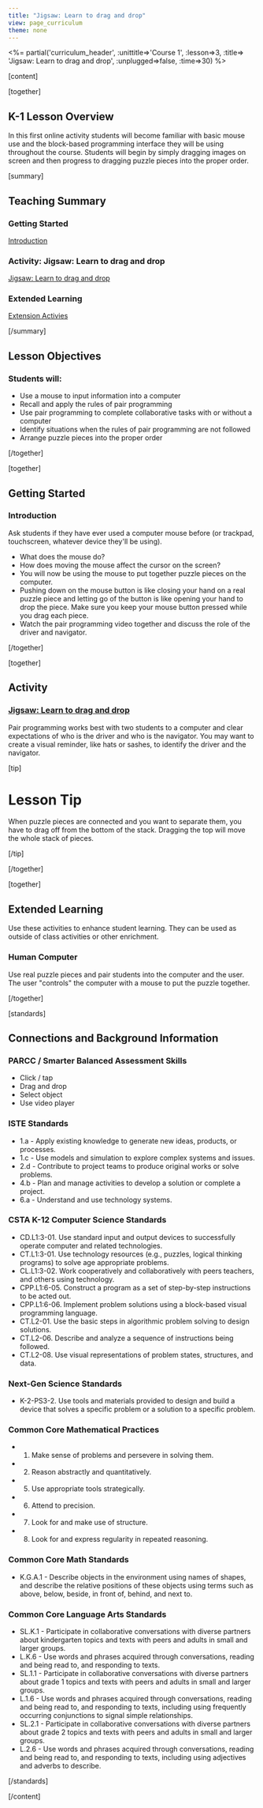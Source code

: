 ```yaml
---
title: "Jigsaw: Learn to drag and drop"
view: page_curriculum
theme: none
---
```


<%= partial('curriculum_header', :unittitle=>'Course 1', :lesson=>3, :title=> 'Jigsaw: Learn to drag and drop', :unplugged=>false, :time=>30) %>

[content]

[together]

## K-1 Lesson Overview 
In this first online activity students will become familiar with basic mouse use and the block-based programming interface they will be using throughout the course. Students will begin by simply dragging images on screen and then progress to dragging puzzle pieces into the proper order.

[summary]

## Teaching Summary
### **Getting Started**

[Introduction](#GetStarted) <br/>

### **Activity: Jigsaw: Learn to drag and drop**

[Jigsaw: Learn to drag and drop](#Activity)

### **Extended Learning**

[Extension Activies](#Extended)

[/summary]

## Lesson Objectives 
### Students will:
- Use a mouse to input information into a computer
- Recall and apply the rules of pair programming
- Use pair programming to complete collaborative tasks with or without a computer
- Identify situations when the rules of pair programming are not followed
- Arrange puzzle pieces into the proper order

[/together]

[together]

## Getting Started

### <a name="GetStarted"></a>Introduction
Ask students if they have ever used a computer mouse before (or trackpad, touchscreen, whatever device they'll be using).

- What does the mouse do?
- How does moving the mouse affect the cursor on the screen?
- You will now be using the mouse to put together puzzle pieces on the computer.
- Pushing down on the mouse button is like closing your hand on a real puzzle piece and letting go of the button is like opening your hand to drop the piece. Make sure you keep your mouse button pressed while you drag each piece.
- Watch the pair programming video together and discuss the role of the driver and navigator.

[/together]

[together]

## Activity
### <a name="Activity"></a>[Jigsaw: Learn to drag and drop](http://learn.code.org/s/course1/stage/3/puzzle/1)

Pair programming works best with two students to a computer and clear expectations of who is the driver and who is the navigator. You may want to create a visual reminder, like hats or sashes, to identify the driver and the navigator.

[tip]

# Lesson Tip
When puzzle pieces are connected and you want to separate them, you have to drag off from the bottom of the stack. Dragging the top will move the whole stack of pieces.

[/tip]

[/together]


<!--(this is left in here as an example of how to include an image in Markdown)
![](binaryphoto.png) -->


[together]

## Extended Learning 
<a name="Extended"></a>Use these activities to enhance student learning. They can be used as outside of class activities or other enrichment.

### Human Computer

Use real puzzle pieces and pair students into the computer and the user. The user "controls" the computer with a mouse to put the puzzle together.

[/together]

[standards]

## Connections and Background Information

### PARCC / Smarter Balanced Assessment Skills

- Click / tap
- Drag and drop
- Select object
- Use video player

### ISTE Standards 

- 1.a - Apply existing knowledge to generate new ideas, products, or processes.
- 1.c - Use models and simulation to explore complex systems and issues.
- 2.d - Contribute to project teams to produce original works or solve problems.
- 4.b - Plan and manage activities to develop a solution or complete a project.
- 6.a - Understand and use technology systems.

### CSTA K-12 Computer Science Standards
 
- CD.L1:3-01. Use standard input and output devices to successfully operate computer and related technologies.
- CT.L1:3-01. Use technology resources (e.g., puzzles, logical thinking programs) to solve age appropriate problems.
- CL.L1:3-02. Work cooperatively and collaboratively with peers teachers, and others using technology.
- CPP.L1:6-05. Construct a program as a set of step-by-step instructions to be acted out.
- CPP.L1:6-06. Implement problem solutions using a block-based visual programming language.
- CT.L2-01. Use the basic steps in algorithmic problem solving to design solutions.
- CT.L2-06. Describe and analyze a sequence of instructions being followed.
- CT.L2-08. Use visual representations of problem states, structures, and data.
 

### Next-Gen Science Standards

- K-2-PS3-2. Use tools and materials provided to design and build a device that solves a specific problem or a solution to a specific problem. 

### Common Core Mathematical Practices
 
- 1. Make sense of problems and persevere in solving them.
- 2. Reason abstractly and quantitatively.
- 5. Use appropriate tools strategically.
- 6. Attend to precision.
- 7. Look for and make use of structure.
- 8. Look for and express regularity in repeated reasoning.

### Common Core Math Standards

- K.G.A.1 - Describe objects in the environment using names of shapes, and describe the relative positions of these objects using terms such as above, below, beside, in front of, behind, and next to.

### Common Core Language Arts Standards

- SL.K.1 - Participate in collaborative conversations with diverse partners about kindergarten topics and texts with peers and adults in small and larger groups.
- L.K.6 - Use words and phrases acquired through conversations, reading and being read to, and responding to texts.
- SL.1.1 - Participate in collaborative conversations with diverse partners about grade 1 topics and texts with peers and adults in small and larger groups.
- L.1.6 - Use words and phrases acquired through conversations, reading and being read to, and responding to texts, including using frequently occurring conjunctions to signal simple relationships.
- SL.2.1 - Participate in collaborative conversations with diverse partners about grade 2 topics and texts with peers and adults in small and larger groups.
- L.2.6 - Use words and phrases acquired through conversations, reading and being read to, and responding to texts, including using adjectives and adverbs to describe.

[/standards]

[/content]

<link rel="stylesheet" type="text/css" href="../docs/morestyle.css"/>